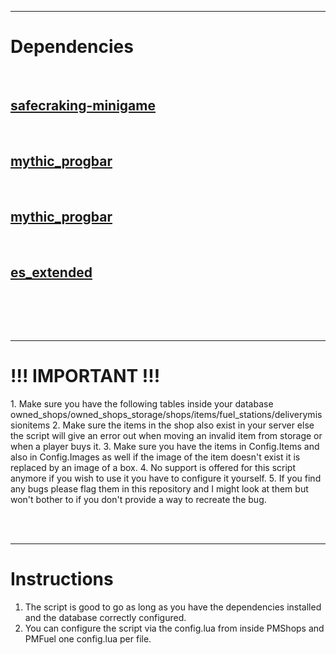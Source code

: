 <br><br><hr>
<h1>Dependencies</h1><br>
<h2><a href = "https://forum.cfx.re/t/release-pd-safe-standalone-lua-safecracking-minigame/1231799"><strong>safecraking-minigame</strong></a></h2><br>
<h2><a href = "https://github.com/HalCroves/mythic_progbar"><strong>mythic_progbar</strong></a></h2><br>
<h2><a href = "https://github.com/JayMontana36/mythic_notify"><strong>mythic_progbar</strong></a></h2><br>
<h2><a href = "https://github.com/esx-framework/es_extended"><strong>es_extended</strong></a></h2><br>

<br><br><hr>

<h1>!!! IMPORTANT !!!</h1>
<p>
1. Make sure you have the following tables inside your database owned_shops/owned_shops_storage/shops/items/fuel_stations/deliverymissionitems
2. Make sure the items in the shop also exist in your server else the script will give an error out when moving an invalid item from storage or when a player buys it.
3. Make sure you have the items in Config.Items and also in Config.Images as well if the image of the item doesn't exist it is replaced by an image of a box.
4. No support is offered for this script anymore if you wish to use it you have to configure it yourself.
5. If you find any bugs please flag them in this repository and I might look at them but won't bother to if you don't provide a way to recreate the bug.
</p>

<br><br><hr>

<h1>Instructions</h1>
<ol>
   <li>The script is good to go as long as you have the dependencies installed and the database correctly configured.</li>
   <li>You can configure the script via the config.lua from inside PMShops and PMFuel one config.lua per file.</li>
 </ol>
